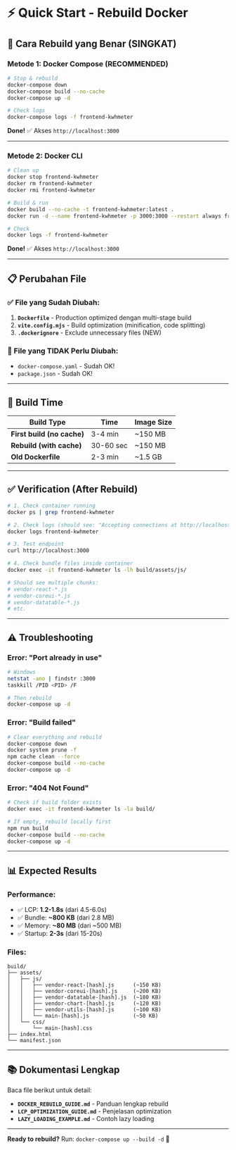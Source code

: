 # ⚡ Quick Start - Rebuild Docker

## 🎯 Cara Rebuild yang Benar (SINGKAT)

### **Metode 1: Docker Compose (RECOMMENDED)**

```bash
# Stop & rebuild
docker-compose down
docker-compose build --no-cache
docker-compose up -d

# Check logs
docker-compose logs -f frontend-kwhmeter
```

**Done!** ✅ Akses `http://localhost:3000`

---

### **Metode 2: Docker CLI**

```bash
# Clean up
docker stop frontend-kwhmeter
docker rm frontend-kwhmeter
docker rmi frontend-kwhmeter

# Build & run
docker build --no-cache -t frontend-kwhmeter:latest .
docker run -d --name frontend-kwhmeter -p 3000:3000 --restart always frontend-kwhmeter:latest

# Check
docker logs -f frontend-kwhmeter
```

**Done!** ✅ Akses `http://localhost:3000`

---

## 📋 Perubahan File

### ✅ File yang Sudah Diubah:
1. **`Dockerfile`** - Production optimized dengan multi-stage build
2. **`vite.config.mjs`** - Build optimization (minification, code splitting)
3. **`.dockerignore`** - Exclude unnecessary files (NEW)

### 📄 File yang TIDAK Perlu Diubah:
- `docker-compose.yaml` - Sudah OK!
- `package.json` - Sudah OK!

---

## 🚀 Build Time

| Build Type | Time | Image Size |
|------------|------|------------|
| **First build (no cache)** | 3-4 min | ~150 MB |
| **Rebuild (with cache)** | 30-60 sec | ~150 MB |
| **Old Dockerfile** | 2-3 min | ~1.5 GB |

---

## ✅ Verification (After Rebuild)

```bash
# 1. Check container running
docker ps | grep frontend-kwhmeter

# 2. Check logs (should see: "Accepting connections at http://localhost:3000")
docker logs frontend-kwhmeter

# 3. Test endpoint
curl http://localhost:3000

# 4. Check bundle files inside container
docker exec -it frontend-kwhmeter ls -lh build/assets/js/

# Should see multiple chunks:
# vendor-react-*.js
# vendor-coreui-*.js
# vendor-datatable-*.js
# etc.
```

---

## ⚠️ Troubleshooting

### Error: "Port already in use"
```bash
# Windows
netstat -ano | findstr :3000
taskkill /PID <PID> /F

# Then rebuild
docker-compose up -d
```

### Error: "Build failed"
```bash
# Clear everything and rebuild
docker-compose down
docker system prune -f
npm cache clean --force
docker-compose build --no-cache
docker-compose up -d
```

### Error: "404 Not Found"
```bash
# Check if build folder exists
docker exec -it frontend-kwhmeter ls -la build/

# If empty, rebuild locally first
npm run build
docker-compose build --no-cache
docker-compose up -d
```

---

## 📊 Expected Results

### Performance:
- ✅ LCP: **1.2-1.8s** (dari 4.5-6.0s)
- ✅ Bundle: **~800 KB** (dari 2.8 MB)
- ✅ Memory: **~80 MB** (dari ~500 MB)
- ✅ Startup: **2-3s** (dari 15-20s)

### Files:
```
build/
├── assets/
│   ├── js/
│   │   ├── vendor-react-[hash].js      (~150 KB)
│   │   ├── vendor-coreui-[hash].js     (~200 KB)
│   │   ├── vendor-datatable-[hash].js  (~180 KB)
│   │   ├── vendor-chart-[hash].js      (~120 KB)
│   │   ├── vendor-utils-[hash].js      (~100 KB)
│   │   └── main-[hash].js              (~50 KB)
│   └── css/
│       └── main-[hash].css
├── index.html
└── manifest.json
```

---

## 📚 Dokumentasi Lengkap

Baca file berikut untuk detail:
- **`DOCKER_REBUILD_GUIDE.md`** - Panduan lengkap rebuild
- **`LCP_OPTIMIZATION_GUIDE.md`** - Penjelasan optimization
- **`LAZY_LOADING_EXAMPLE.md`** - Contoh lazy loading

---

**Ready to rebuild?** Run: `docker-compose up --build -d` 🚀

